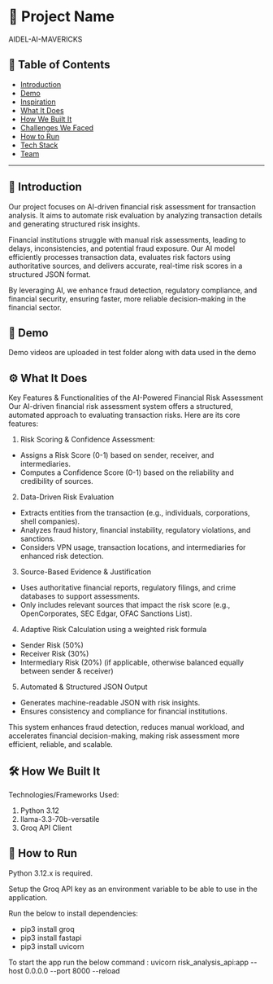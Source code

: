 # 🚀 Project Name
AIDEL-AI-MAVERICKS
## 📌 Table of Contents
- [Introduction](#introduction)
- [Demo](#demo)
- [Inspiration](#inspiration)
- [What It Does](#what-it-does)
- [How We Built It](#how-we-built-it)
- [Challenges We Faced](#challenges-we-faced)
- [How to Run](#how-to-run)
- [Tech Stack](#tech-stack)
- [Team](#team)

---

## 🎯 Introduction
Our project focuses on AI-driven financial risk assessment for transaction analysis. It aims to automate risk evaluation by analyzing transaction details and generating structured risk insights.

Financial institutions struggle with manual risk assessments, leading to delays, inconsistencies, and potential fraud exposure. Our AI model efficiently processes transaction data, evaluates risk factors using authoritative sources, and delivers accurate, real-time risk scores in a structured JSON format.

By leveraging AI, we enhance fraud detection, regulatory compliance, and financial security, ensuring faster, more reliable decision-making in the financial sector. 

## 🎥 Demo
Demo videos are uploaded in test folder along with data used in the demo


## ⚙️ What It Does
Key Features & Functionalities of the AI-Powered Financial Risk Assessment
Our AI-driven financial risk assessment system offers a structured, automated approach to evaluating transaction risks. Here are its core features:

1. Risk Scoring & Confidence Assessment:
- Assigns a Risk Score (0-1) based on sender, receiver, and intermediaries.
- Computes a Confidence Score (0-1) based on the reliability and credibility of sources.

2. Data-Driven Risk Evaluation
- Extracts entities from the transaction (e.g., individuals, corporations, shell companies).
- Analyzes fraud history, financial instability, regulatory violations, and sanctions.
- Considers VPN usage, transaction locations, and intermediaries for enhanced risk detection.

3. Source-Based Evidence & Justification
- Uses authoritative financial reports, regulatory filings, and crime databases to support assessments.
- Only includes relevant sources that impact the risk score (e.g., OpenCorporates, SEC Edgar, OFAC Sanctions List).

4. Adaptive Risk Calculation using a weighted risk formula
- Sender Risk (50%)
- Receiver Risk (30%)
- Intermediary Risk (20%) (if applicable, otherwise balanced equally between sender & receiver)

5. Automated & Structured JSON Output
- Generates machine-readable JSON with risk insights.
- Ensures consistency and compliance for financial institutions.

This system enhances fraud detection, reduces manual workload, and accelerates financial decision-making, making risk assessment more efficient, reliable, and scalable.

## 🛠️ How We Built It
Technologies/Frameworks Used:
1. Python 3.12
2. llama-3.3-70b-versatile
3. Groq API Client

## 🏃 How to Run
Python 3.12.x is required.

Setup the Groq API key as an environment variable to be able to use in the application.

Run the below to install dependencies:
- pip3 install groq
- pip3 install fastapi
- pip3 install uvicorn

To start the app run the below command :
uvicorn risk_analysis_api:app --host 0.0.0.0 --port 8000 --reload
